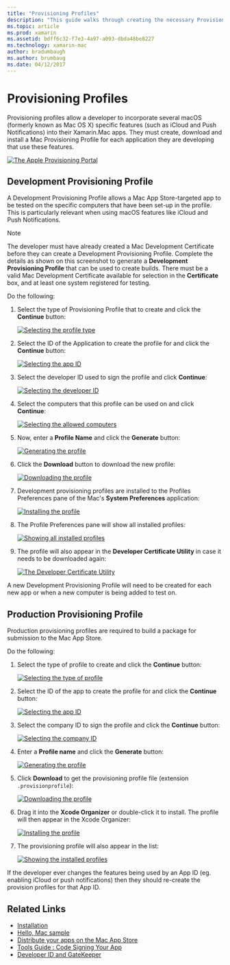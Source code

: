 ```yaml
---
title: "Provisioning Profiles"
description: "This guide walks through creating the necessary Provisioning Profiles that will be required to publish a Xamarin.Mac app."
ms.topic: article
ms.prod: xamarin
ms.assetid: bdff6c32-f7e3-4a97-a093-dbda48be8227
ms.technology: xamarin-mac
author: bradumbaugh
ms.author: brumbaug
ms.date: 04/12/2017
---
```


# Provisioning Profiles

Provisioning profiles allow a developer to incorporate several macOS (formerly known as Mac OS X) specific features (such as iCloud and Push Notifications) into their Xamarin.Mac apps. They must create, download and install a Mac Provisioning Profile for each application they are developing that use these features.

[![](profiles-images/certif13.png "The Apple Provisioning Portal")](profiles-images/certif13.png#lightbox)

<a name="Development_Provisioning_Profile" />

## Development Provisioning Profile

A Development Provisioning Profile allows a Mac App Store-targeted app to be tested on the specific computers that have been set-up in the profile. This is particularly relevant when using macOS features like iCloud and Push Notifications.

> [!NOTE]
> The developer must have already created a Mac Development Certificate before they can create a Development Provisioning Profile. Complete the details as shown on this screenshot to generate a **Development Provisioning Profile** that can be used to create builds. There must be a valid Mac Development Certificate available for selection in the **Certificate** box, and at least one system registered for testing.

Do the following:

1. Select the type of Provisioning Profile that to create and click the **Continue** button: 

	 [![](profiles-images/certif14.png "Selecting the profile type")](profiles-images/certif14.png#lightbox)
2. Select the ID of the Application to create the profile for and click the **Continue** button: 

	 [![](profiles-images/certif15.png "Selecting the app ID")](profiles-images/certif15.png#lightbox)
3. Select the developer ID used to sign the profile and click **Continue**: 

	 [![](profiles-images/certif16.png "Selecting the developer ID")](profiles-images/certif16.png#lightbox)
4. Select the computers that this profile can be used on and click **Continue**: 

	 [![](profiles-images/certif17.png "Selecting the allowed computers")](profiles-images/certif17.png#lightbox)
5. Now, enter a **Profile Name** and click the **Generate** button: 

	 [![](profiles-images/certif18.png "Generating the profile")](profiles-images/certif18.png#lightbox)
6. Click the **Download** button to download the new profile: 

	 [![](profiles-images/certif19.png "Downloading the profile")](profiles-images/certif19.png#lightbox)
7. Development provisioning profiles are installed to the Profiles Preferences pane of the Mac's **System Preferences** application: 

	 [![](profiles-images/certif20.png "Installing the profile")](profiles-images/certif20.png#lightbox)
8. The Profile Preferences pane will show all installed profiles: 

	 [![](profiles-images/image47.png "Showing all installed profiles")](profiles-images/image47.png#lightbox)
9. The profile will also appear in the **Developer Certificate Utility** in case it needs to be downloaded again: 

	 [![](profiles-images/image48.png "The Developer Certificate Utility")](profiles-images/image48.png#lightbox)

A new Development Provisioning Profile will need to be created for each new app or when a new computer is being added to test on.

<a name="Production_Provisioning_Profile" />

## Production Provisioning Profile

Production provisioning profiles are required to build a package for
submission to the Mac App Store.

Do the following:

1. Select the type of profile to create and click the **Continue** button: 

	[![](profiles-images/certif21.png "Selecting the type of profile")](profiles-images/certif21.png#lightbox)
2. Select the ID of the app to create the profile for and click the **Continue** button: 

	[![](profiles-images/certif15.png "Selecting the app ID")](profiles-images/certif15.png#lightbox)
3. Select the company ID to sign the profile and click the **Continue** button: 

	[![](profiles-images/certif23.png "Selecting the company ID")](profiles-images/certif23.png#lightbox)
4. Enter a **Profile name** and click the **Generate** button: 

	[![](profiles-images/certif24.png "Generating the profile")](profiles-images/certif24.png#lightbox)
5. Click **Download** to get the provisioning profile file (extension `.provisionprofile`): 

	[![](profiles-images/certif25.png "Downloading the profile")](profiles-images/certif25.png#lightbox)
6. Drag it into the **Xcode Organizer** or double-click it to install. The profile will then appear in the Xcode Organizer: 

	[![](profiles-images/image51.png "Installing the profile")](profiles-images/image51.png#lightbox)
7. The provisioning profile will also appear in the list: 

	[![](profiles-images/certif26.png "Showing the installed profiles")](profiles-images/certif26.png#lightbox)


If the developer ever changes the features being used by an App ID (eg. enabling iCloud or push notifications) then they should re-create the provision profiles for that App ID.

## Related Links

- [Installation](~//mac/get-started/installation.md)
- [Hello, Mac sample](~//mac/get-started/hello-mac.md)
- [Distribute your apps on the Mac App Store](https://developer.apple.com/devcenter/mac/checklist/)
- [Tools Guide : Code Signing Your App](https://developer.apple.com/library/mac/#documentation/ToolsLanguages/Conceptual/OSXWorkflowGuide/CodeSigning/CodeSigning.html)
- [Developer ID and GateKeeper](https://developer.apple.com/resources/developer-id/)
